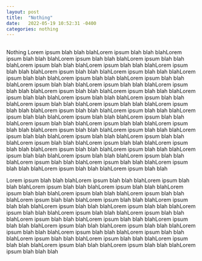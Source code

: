 ```yaml
---
layout: post
title:  "Nothing"
date:   2022-05-19 10:52:31 -0400
categories: nothing
---
```

<h2></h2>
<p>Nothing Lorem ipsum blah blah blahLorem ipsum blah blah blahLorem ipsum blah blah blahLorem ipsum blah blah blahLorem ipsum blah blah blahLorem ipsum blah blah blahLorem ipsum blah blah blahLorem ipsum blah blah blahLorem ipsum blah blah blahLorem ipsum blah blah blahLorem ipsum blah blah blahLorem ipsum blah blah blahLorem ipsum blah blah blahLorem ipsum blah blah blahLorem ipsum blah blah blahLorem ipsum blah blah blahLorem ipsum blah blah blahLorem ipsum blah blah blahLorem ipsum blah blah blahLorem ipsum blah blah blahLorem ipsum blah blah blahLorem ipsum blah blah blahLorem ipsum blah blah blahLorem ipsum blah blah blahLorem ipsum blah blah blahLorem ipsum blah blah blahLorem ipsum blah blah blahLorem ipsum blah blah blahLorem ipsum blah blah blahLorem ipsum blah blah blahLorem ipsum blah blah blahLorem ipsum blah blah blahLorem ipsum blah blah blahLorem ipsum blah blah blahLorem ipsum blah blah blahLorem ipsum blah blah blahLorem ipsum blah blah blahLorem ipsum blah blah blahLorem ipsum blah blah blahLorem ipsum blah blah blahLorem ipsum blah blah blahLorem ipsum blah blah blahLorem ipsum blah blah blahLorem ipsum blah blah blahLorem ipsum blah blah blahLorem ipsum blah blah blahLorem ipsum blah blah blahLorem ipsum blah blah blahLorem ipsum blah blah blahLorem ipsum blah blah </p>

<p> Lorem ipsum blah blah blahLorem ipsum blah blah blahLorem ipsum blah blah blahLorem ipsum blah blah blahLorem ipsum blah blah blahLorem ipsum blah blah blahLorem ipsum blah blah blahLorem ipsum blah blah blahLorem ipsum blah blah blahLorem ipsum blah blah blahLorem ipsum blah blah blahLorem ipsum blah blah blahLorem ipsum blah blah blahLorem ipsum blah blah blahLorem ipsum blah blah blahLorem ipsum blah blah blahLorem ipsum blah blah blahLorem ipsum blah blah blahLorem ipsum blah blah blahLorem ipsum blah blah blahLorem ipsum blah blah blahLorem ipsum blah blah blahLorem ipsum blah blah blahLorem ipsum blah blah blahLorem ipsum blah blah blahLorem ipsum blah blah blahLorem ipsum blah blah blahLorem ipsum blah blah blahLorem ipsum blah blah blahLorem ipsum blah blah blah </p>
